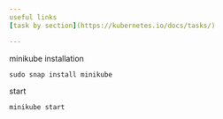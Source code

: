 ```yaml
---
useful links
[task by section](https://kubernetes.io/docs/tasks/)

---
```

minikube installation
```
sudo snap install minikube
```
start
```
minikube start
```

